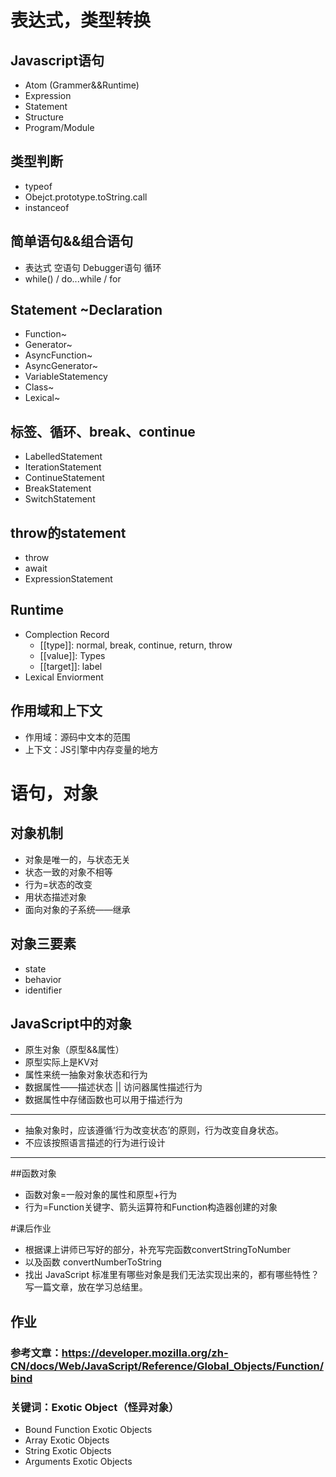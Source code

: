 # 表达式，类型转换
## Javascript语句
- Atom (Grammer&&Runtime)
- Expression
- Statement
- Structure
- Program/Module

## 类型判断
- typeof
- Obejct.prototype.toString.call
- instanceof

## 简单语句&&组合语句
- 表达式 空语句 Debugger语句 循环
- while() / do...while / for

## Statement  ~Declaration
- Function~
- Generator~
- AsyncFunction~
- AsyncGenerator~
- VariableStatemency
- Class~
- Lexical~

## 标签、循环、break、continue
- LabelledStatement
- IterationStatement
- ContinueStatement
- BreakStatement
- SwitchStatement

## throw的statement
- throw
- await
- ExpressionStatement

## Runtime
- Complection Record
	- [[type]]: normal, break, continue, return, throw
	- [[value]]: Types
	- [[target]]: label
- Lexical Enviorment

## 作用域和上下文
- 作用域：源码中文本的范围
- 上下文：JS引擎中内存变量的地方

# 语句，对象

## 对象机制
- 对象是唯一的，与状态无关
- 状态一致的对象不相等
- 行为=状态的改变
- 用状态描述对象
- 面向对象的子系统——继承

## 对象三要素
- state
- behavior
- identifier

## JavaScript中的对象
- 原生对象（原型&&属性）
- 原型实际上是KV对
- 属性来统一抽象对象状态和行为
- 数据属性——描述状态 || 访问器属性描述行为
- 数据属性中存储函数也可以用于描述行为

---

- 抽象对象时，应该遵循‘行为改变状态’的原则，行为改变自身状态。
- 不应该按照语言描述的行为进行设计

---

##函数对象
- 函数对象=一般对象的属性和原型+行为
- 行为=Function关键字、箭头运算符和Function构造器创建的对象

#课后作业

- 根据课上讲师已写好的部分，补充写完函数convertStringToNumber
- 以及函数 convertNumberToString
- 找出 JavaScript 标准里有哪些对象是我们无法实现出来的，都有哪些特性？写一篇文章，放在学习总结里。

## 作业
### 参考文章：https://developer.mozilla.org/zh-CN/docs/Web/JavaScript/Reference/Global_Objects/Function/bind
### 关键词：Exotic Object（怪异对象）
- Bound Function Exotic Objects
- Array Exotic Objects
- String Exotic Objects
- Arguments Exotic Objects
